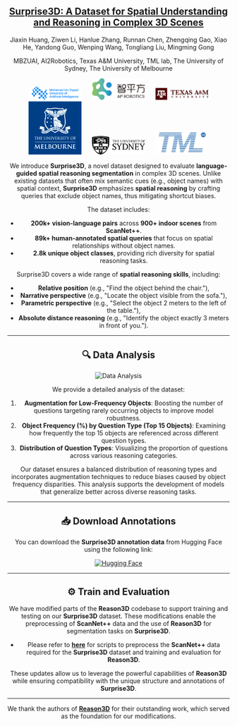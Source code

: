 
<div align='center'>

<h2><a href="https://arxiv.org/abs/2507.07781">Surprise3D: A Dataset for Spatial Understanding and Reasoning in Complex 3D Scenes</a></h2>

Jiaxin Huang, Ziwen Li, Hanlue Zhang, Runnan Chen, Zhengqing Gao, Xiao He, Yandong Guo, Wenping Wang, Tongliang Liu, Mingming Gong
 
MBZUAI, AI2Robotics, Texas A&M University, TML lab, The University of Sydney, The University of Melbourne
<p align="center">
    <img src="assets/MBZUAI.png" alt="MBZUAI Logo" width="120" style="margin:0 10px;"/>
    <img src="assets/ai2robotics.png" alt="AI2Robotics Logo" width="120" style="margin:0 10px;"/>
    <img src="assets/texasa&muniversity.jpg" alt="texas a&m university Logo" width="120" style="margin:0 10px;"/>
    <img src="assets/Melbourne.png" alt="The university of Melbourne Logo" width="120" style="margin:0 10px;"/>
    <img src="assets/sydney.jpg" alt="The university of sydney Logo" width="120" style="margin:0 10px;"/>
    <img src="assets/TMlab.jpg" alt="TM lab Logo" width="120" style="margin:0 10px;"/>
</p>

We introduce **Surprise3D**, a novel dataset designed to evaluate **language-guided spatial reasoning segmentation** in complex 3D scenes. Unlike existing datasets that often mix semantic cues (e.g., object names) with spatial context, **Surprise3D** emphasizes **spatial reasoning** by crafting queries that exclude object names, thus mitigating shortcut biases.

The dataset includes:
- **200k+ vision-language pairs** across **900+ indoor scenes** from **ScanNet++**.
- **89k+ human-annotated spatial queries** that focus on spatial relationships without object names.
- **2.8k unique object classes**, providing rich diversity for spatial reasoning tasks.

Surprise3D covers a wide range of **spatial reasoning skills**, including:
- **Relative position** (e.g., "Find the object behind the chair."),
- **Narrative perspective** (e.g., "Locate the object visible from the sofa."),
- **Parametric perspective** (e.g., "Select the object 2 meters to the left of the table."),
- **Absolute distance reasoning** (e.g., "Identify the object exactly 3 meters in front of you.").

---
## 🔍 Data Analysis

<p align="center">
    <img src="assets/data_analysis.png" alt="Data Analysis" width="800" />
</p>

We provide a detailed analysis of the dataset:
1. **Augmentation for Low-Frequency Objects**: Boosting the number of questions targeting rarely occurring objects to improve model robustness.
2. **Object Frequency (%) by Question Type (Top 15 Objects)**: Examining how frequently the top 15 objects are referenced across different question types.
3. **Distribution of Question Types**: Visualizing the proportion of questions across various reasoning categories.

Our dataset ensures a balanced distribution of reasoning types and incorporates augmentation techniques to reduce biases caused by object frequency disparities. This analysis supports the development of models that generalize better across diverse reasoning tasks.

---

## 📥 Download Annotations

You can download the **Surprise3D annotation data** from Hugging Face using the following link:

[![Hugging Face](https://img.shields.io/badge/Hugging%20Face-Dataset-blue)](https://huggingface.co/datasets/hhllzz/surprise-3d)

---

## ⚙️ Train and Evaluation

We have modified parts of the **Reason3D** codebase to support training and testing on our **Surprise3D** dataset. These modifications enable the preprocessing of **ScanNet++** data and the use of **Reason3D** for segmentation tasks on **Surprise3D**.

   - Please refer to **[here](./Models/reason3d)** for scripts to preprocess the **ScanNet++** data required for the **Surprise3D** dataset and training and evaluation for **Reason3D**.

These updates allow us to leverage the powerful capabilities of **Reason3D** while ensuring compatibility with the unique structure and annotations of **Surprise3D**.

---

We thank the authors of **[Reason3D](https://github.com/KuanchihHuang/Reason3D)** for their outstanding work, which served as the foundation for our modifications.
